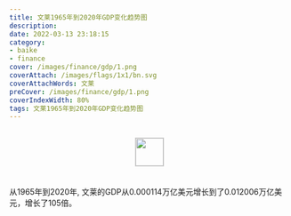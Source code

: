 ```yaml
---
title: 文莱1965年到2020年GDP变化趋势图
description: 
date: 2022-03-13 23:18:15
category:
- baike
- finance
cover: /images/finance/gdp/1.png
coverAttach: /images/flags/1x1/bn.svg
coverAttachWords: 文莱
preCover: /images/finance/gdp/1.png
coverIndexWidth: 80%
tags: 文莱1965年到2020年GDP变化趋势图
---
```




<script src="/assets/js/charts/chart.js"></script>

<div style="text-align: center; margin: 30px 0; ">
    <img src="/images/flags/1x1/bn.svg" style="width: 50px; border: 1px solid #cccccc; ">
</div>

<div style="width: 98%; margin: 0 0 35px 0; ">
    <canvas id="myChart"></canvas>
</div>

<div>
<p class="paragraph">从1965年到2020年, 文莱的GDP从0.000114万亿美元增长到了0.012006万亿美元，增长了105倍。</p>
</div>

<script>

    const dataGdp = {
        labels: [1965, 1966, 1967, 1968, 1969, 1970, 1971, 1972, 1973, 1974, 1975, 1976, 1977, 1978, 1979, 1980, 1981, 1982, 1983, 1984, 1985, 1986, 1987, 1988, 1989, 1990, 1991, 1992, 1993, 1994, 1995, 1996, 1997, 1998, 1999, 2000, 2001, 2002, 2003, 2004, 2005, 2006, 2007, 2008, 2009, 2010, 2011, 2012, 2013, 2014, 2015, 2016, 2017, 2018, 2019, 2020],
        datasets: [{
            label: '(万亿美元)  •  即刻编程  •  cn.hongkezhang.com',
            backgroundColor: 'rgb(0 0 128)',
            borderColor: 'rgb(0 0 128)',
            data: [0.000114, 0.000133, 0.000139, 0.000161, 0.000161, 0.000179, 0.000198, 0.000271, 0.000433, 0.001074, 0.001168, 0.001423, 0.001733, 0.001942, 0.002804, 0.004929, 0.004366, 0.004264, 0.003845, 0.003783, 0.003524, 0.002359, 0.002754, 0.002691, 0.002985, 0.003521, 0.003702, 0.004184, 0.004106, 0.004087, 0.004734, 0.005116, 0.005197, 0.004051, 0.004600, 0.006001, 0.005601, 0.005843, 0.006557, 0.007872, 0.009531, 0.011471, 0.012248, 0.014393, 0.010732, 0.013707, 0.018525, 0.019048, 0.018094, 0.017098, 0.012930, 0.011401, 0.012128, 0.013567, 0.013469, 0.012006],
            barPercentage: 0.3
        }]
    };

    const config = {
        type: 'line',
        data: dataGdp,
        options: {
            series: [
                {
                    barWidth: '20%'
                }
            ]
        }
    };

    const myChart = new Chart(
        document.getElementById('myChart'),
        config
    );
</script>
